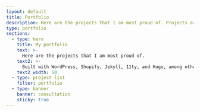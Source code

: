 ```yaml
---
layout: default
title: Portfolio
description: Here are the projects that I am most proud of. Projects are built with WordPress, Shopify, Jekyll, 11ty, and Hugo, among others.
type: portfolio
sections:
  - type: hero
    title: My portfolio
    text: >-
      Here are the projects that I am most proud of.
    text2: >-
      Built with WordPress, Shopify, Jekyll, 11ty, and Hugo, among others.
    text2_width: 50
  - type: project-list
    filter: portfolio
  - type: banner
    banner: consultation
    sticky: true
---
```

